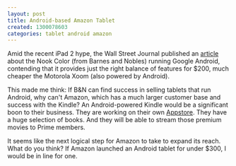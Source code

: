 ```yaml
---
layout: post
title: Android-based Amazon Tablet
created: 1300078603
categories: tablet android amazon
---
```

Amid the recent iPad 2 hype, the Wall Street Journal published an [article](http://online.wsj.com/article/SB10001424052748703662804576188901890884360.html) about the Nook Color (from Barnes and Nobles) running Google Android, contending that it provides just the right balance of features for $200, much cheaper the Motorola Xoom (also powered by Android).

This made me think: If B&N can find success in selling tablets that run Android, why can't Amazon, which has a much larger customer base and success with the Kindle? An Android-powered Kindle would be a significant boon to their business. They are working on their own [Appstore](http://www.engadget.com/2011/03/01/amazon-appstore-for-android-launching-this-month/). They have a huge selection of books. And they will be able to stream those premium movies to Prime members. 

It seems like the next logical step for Amazon to take to expand its reach. What do you think? If Amazon launched an Android tablet for under $300, I would be in line for one.
